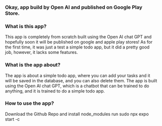 ### Okay, app build by Open AI and published on Google Play Store.

### What is this app?

This app is completely from scratch built using the Open AI chat GPT and hopefully soon
it will be published on google and apple play stores! As for the first time, it was just a test
a simple todo app, but it did a pretty good job, however, it lacks some features.

### What is the app about?

The app is about a simple todo app, where you can add your tasks and it will be saved in the
database, and you can also delete them. The app is built using the Open AI chat GPT, which is
a chatbot that can be trained to do anything, and it is trained to do a simple todo app.

### How to use the app?

Download the Github Repo and install node_modules run sudo npx expo start -c
